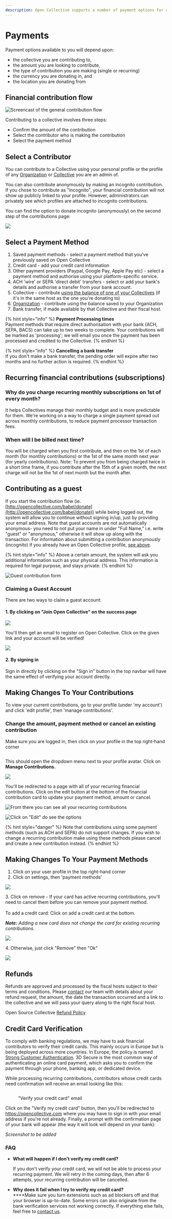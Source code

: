 ```yaml
---
description: Open Collective supports a number of payment options for contributors.
---
```


# Payments

Payment options available to you will depend upon:

* the collective you are contributing to,
* the amount you are looking to contribute,
* the type of contribution you are making (single or recurring)
* the currency you are donating in, and
* the location you are donating from

## Financial contribution flow

![Screencast of the general contribution flow](../.gitbook/assets/peek-2021-01-21-17-51.gif)

Contributing to a collective involves three steps:

* Confirm the amount of the contribution&#x20;
* Select the contributor who is making the contribution&#x20;
* Select the payment method

## Select a Contributor

You can contribute to a Collective using your personal profile or the profile of any [Organization](organizations/) or [Collective](../collectives/collectives.md) you are an admin of.

You can also contribute anonymously by making an incognito contribution. If you chose to contribute as "incognito", your financial contribution will not show up publicly linked to your profile. However, administrators can privately see which profiles are attached to incognito contributions.&#x20;

You can find the option to donate incognito (anonymously) on the second step of the contributions page:

![](<../.gitbook/assets/Screen Shot 2021-11-17 at 11.14.35 AM.png>)

## Select a Payment Method

1. Saved payment methods - select a payment method that you've previously saved on Open Collective
2. Credit card - add your credit card information
3. Other payment providers (Paypal, Google Pay, Apple Pay etc) - select a payment method and authorise using your platform-specific service.
4. ACH 'wire' or SEPA 'direct debit' transfers - select or add your bank's details and authorise a transfer from your bank account.
5. Collective - contribute [using the balance of one of your Collectives](collective-to-collective.md) (if it's in the same host as the one you're donating to)
6. [Organization](organizations/) - contribute using the balance saved to your Organization
7. Bank transfer, if made available by that Collective and their fiscal host.&#x20;

{% hint style="info" %}
**Payment Processing times**\
Payment methods that require direct authorisation with your bank (ACH, SEPA, BACS) can take up to two weeks to complete. Your contributions will be marked as 'processing'; we will email you once the payment has been processed and credited to the Collective.&#x20;
{% endhint %}

{% hint style="info" %}
**Cancelling a bank transfer**\
If you don't make a bank transfer, the pending order will expire after two months and no further action is required.
{% endhint %}

## Recurring financial contributions (subscriptions)

### Why do you charge recurring monthly subscriptions on 1st of every month?

It helps Collectives manage their monthly budget and is more predictable for them. We're working on a way to charge a single payment spread out across monthly contributions, to reduce payment processor transaction fees.

### When will I be billed next time?

You will be charged when you first contribute, and then on the 1st of each month (for monthly contributions) or the 1st of the same month next year (for yearly contributions). Note: To prevent you from being charged twice in a short time frame, if you contribute after the 15th of a given month, the next charge will not be the 1st of next month but the month after.

## Contributing as a guest

If you start the contribution flow (ie. [http://opencollective.com/babel/donate](http://opencollective.com/babel/donate)) while being logged out, the system will allow you to continue without signing in/up, just by providing your email address. Note that guest accounts are not automatically anonymous- you need to not put your name in under "Full Name," i.e. write "guest" or "anonymous," otherwise it will show up along with the transaction. For information about submitting a contribution anonymously (incognito) if you already have an Open Collective profile, [see above](https://docs.opencollective.com/help/financial-contributors/payments#profile).&#x20;

{% hint style="info" %}
Above a certain amount, the system will ask you additional information such as your physical address. This information is required for legal purpose, and stays private.
{% endhint %}

![Guest contribution form](<../.gitbook/assets/image (5) (1).png>)

### Claiming a Guest Account

There are two ways to claim a guest account:

#### 1. By clicking on "Join Open Collective" on the success page

![](<../.gitbook/assets/image (37).png>)

You'll then get an email to register on Open Collective. Click on the given link and your account will be verified!

![](<../.gitbook/assets/image (21).png>)

#### 2. By signing in

Sign in directly by clicking on the "Sign in" button in the top navbar will have the same effect of verifying your account directly.

## Making Changes To Your Contributions

To view your current contributions, go to your profile (under 'my account') and click 'edit profile', then 'manage contributions'.

### Change the amount, payment method or cancel an existing contribution

Make sure you are logged in, then click on your profile in the top right-hand corner&#x20;

<figure><img src="../.gitbook/assets/financialcontributor_payments_cancel_2022-09-14 (1).png" alt=""><figcaption></figcaption></figure>

This should open the dropdown menu next to your profile avatar. Click on **Manage Contributions.**

![](<../.gitbook/assets/image (31).png>)

You'll be redirected to a page with all of your recurring financial contributions. Click on the edit button at the bottom of the financial contribution card to update your payment method, amount or cancel.

![From there you can see all your recurring contributions](<../.gitbook/assets/image (11).png>)

![Click on "Edit" do see the options](<../.gitbook/assets/image (15) (1).png>)

{% hint style="danger" %}
Note that contributions using some payment methods (such as ACH and SEPA) do not support changes. If you wish to change a recurring contribution make using these methods please cancel and create a new contribution instead.&#x20;
{% endhint %}

## Making Changes To Your Payment Methods

1. Click on your user profile in the top right-hand corner
2. Click on settings, then 'payment methods'

![](<../.gitbook/assets/financialcontributors\_payments\_removepaymentmethod\_2022-08-11 (1).png>)

3\. Click on remove - If your card has active recurring contributions, you'll need to cancel them before you can remove your payment method.\
\
To add a credit card: Click on add a credit card at the bottom.&#x20;

_**Note:** Adding a new card does not change the card for existing recurring contributions._

![](../.gitbook/assets/financialcontributors\_payments\_removecontributions\_2022-08-11.png)

4\. Otherwise, just click "Remove" then "Ok"

![](../.gitbook/assets/financialcontributors\_payments\_remove\_2022-08-11.png)

## Refunds&#x20;

Refunds are approved and processed by the fiscal hosts subject to their terms and conditions. Please [contact](https://opencollective.com/contact) our team with details about your refund request, the amount, the date the transaction occurred and a link to the collective and we will pass your query along to the right fiscal host.&#x20;

Open Source Collective [Refund Policy](https://docs.oscollective.org/faq/expenses#how-can-i-get-a-refund-on-a-payment-or-donation)&#x20;

## Credit Card Verification

To comply with banking regulations, we may have to ask financial contributors to verify their credit cards. This mainly occurs in Europe but is being deployed across more countries. In Europe, the policy is named [Strong Customer Authentication](https://en.wikipedia.org/wiki/Strong\_customer\_authentication). 3D Secure is the most common way of authenticating an online card payment, which asks you to confirm the payment through your phone, banking app, or dedicated device.

While processing recurring contributions, contributors whose credit cards need confirmation will receive an email looking like this:

<figure><img src="../.gitbook/assets/image (1).png" alt=""><figcaption><p>"Verify your credit card" email</p></figcaption></figure>

Click on the "Verify my credit card" button, then you'll be redirected to https://opencollective.com where you may have to sign in with your email address if you're not already. Finally, a prompt with the confirmation page of your bank will appear (the way it will look will depend on your bank):

_Screenshot to be added_

### FAQ

*   **What will happen if I don't verify my credit card?**

    If you don't verify your credit card, we will not be able to process your recurring payment. We will retry in the coming days, then after 6 attempts, your recurring contribution will be cancelled.
* **Why does it fail when I try to verify my credit card?**\
  ****Make sure you turn extensions such as ad blockers off and that your browser is up-to-date. Some errors can also originate from the bank verification services not working correctly. If everything else fails, feel free to [contact us](https://opencollective.com/contact).
